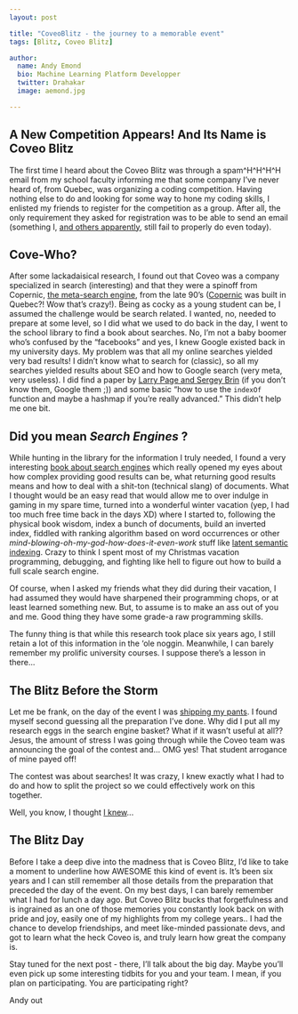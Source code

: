 ```yaml
---
layout: post

title: "CoveoBlitz - the journey to a memorable event"
tags: [Blitz, Coveo Blitz]

author:
  name: Andy Emond
  bio: Machine Learning Platform Developper
  twitter: Drahakar
  image: aemond.jpg

---
```


## A New Competition Appears! And Its Name is Coveo Blitz

The first time I heard about the Coveo Blitz was through a spam^H^H^H^H email from my school faculty informing me that some company I’ve never heard of, from Quebec, was organizing a coding competition. Having nothing else to do and looking for some way to hone my coding skills, I enlisted my friends to register for the competition as a group. After all, the only requirement they asked for registration was to be able to send an email (something I, [and others apparently](https://blogs.technet.microsoft.com/exchange/2004/04/08/me-too/), still fail to properly do even today).

<!-- more -->

## Cove-Who?

After some lackadaisical research, I found out that Coveo was a company specialized in search (interesting) and that they were a spinoff from Copernic, [the meta-search engine](https://en.wikipedia.org/wiki/Metasearch_engine), from the late 90’s ([Copernic](https://en.wikipedia.org/wiki/Copernic) was built in Quebec?! Wow that’s crazy!). Being as cocky as a young student can be, I assumed the challenge would be search related. I wanted, no, needed to prepare at some level, so I did what we used to do back in the day, I went to the school library to find a book about searches. No, I’m not a baby boomer who’s confused by the “facebooks” and yes, I knew Google existed back in my university days. My problem was that all my online searches yielded very bad results! I didn’t know what to search for (classic), so all my searches yielded results about SEO and how to Google search (very meta, very useless). I did find a paper by [Larry Page and Sergey Brin](http://infolab.stanford.edu/~backrub/google.html) (if you don’t know them, Google them ;)) and some basic “how to use the `indexOf` function and maybe a hashmap if you’re really advanced.” This didn’t help me one bit.

## Did you mean _Search Engines_ ?

While hunting in the library for the information I truly needed, I found a very interesting [book about search engines](https://www.amazon.com/Understanding-Search-Engines-Mathematical-Environments/dp/0898715814/ref=sr_1_7?s=books&ie=UTF8&qid=1508817619&sr=1-7&keywords=Search+engine+-SEO) which really opened my eyes about how complex providing good results can be, what returning good results means and how to deal with a shit-ton (technical slang) of documents. What I thought would be an easy read that would allow me to over indulge in gaming in my spare time, turned into a wonderful winter vacation (yep, I had too much free time back in the days XD) where I started to, following the physical book wisdom, index a bunch of documents, build an inverted index, fiddled with ranking algorithm based on word occurrences or other _mind-blowing-oh-my-god-how-does-it-even-work_ stuff like [latent semantic indexing](https://en.wikipedia.org/wiki/Latent_semantic_analysis#Latent_semantic_indexing). Crazy to think I spent most of my Christmas vacation programming, debugging, and fighting like hell to figure out how to build a full scale search engine. 

Of course, when I asked my friends what they did during their vacation, I had assumed they would have sharpened their programming chops, or at least learned something new. But, to assume is to make an ass out of you and me. Good thing they have some grade-a raw programming skills.

The funny thing is that while this research took place six years ago, I still retain a lot of this information in the ‘ole noggin. Meanwhile, I can barely remember my prolific university courses. I suppose there’s a lesson in there...

## The Blitz Before the Storm

Let me be frank, on the day of the event I was [shipping my pants](https://www.youtube.com/watch?v=2xwUuSM06xQ). I found myself second guessing all the preparation I’ve done. Why did I put all my research eggs in the search engine basket? What if it wasn’t useful at all?? Jesus, the amount of stress I was going through while the Coveo team was announcing the goal of the contest and… OMG yes! That student arrogance of mine payed off!


The contest was about searches! It was crazy, I knew exactly what I had to do and how to split the project so we could effectively work on this together.

Well, you know, I thought [I knew](https://www.youtube.com/watch?v=cphNpqKpKc4)...

## The Blitz Day

Before I take a deep dive into the madness that is Coveo Blitz, I’d like to take a moment to underline how AWESOME this kind of event is. It’s been six years and I can still remember all those details from the preparation that preceded the day of the event. On my best days, I can barely remember what I had for lunch a day ago. But Coveo Blitz bucks that forgetfulness and is ingrained as an one of those memories you constantly look back on with pride and joy, easily one of my highlights from my college years.. I had the chance to develop friendships, and meet like-minded passionate devs, and got to learn what the heck Coveo is, and truly learn how great the company is. 

Stay tuned for the next post - there, I’ll talk about the big day. Maybe you’ll even pick up some interesting tidbits for you and your team. I mean, if you plan on participating. You are participating right? 

Andy out

